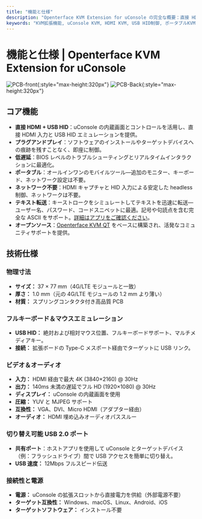 ```yaml
---
title: "機能と仕様"
description: "Openterface KVM Extension for uConsole の完全な概要：直接 HDMI 入力、USB HID 制御、完璧なフォームファクター、詳細な技術仕様を含む強力な機能。このポータブル KVM ソリューションについて知っておくべきすべて。"
keywords: "KVM拡張機能, uConsole KVM, HDMI KVM, USB HID制御, ポータブルKVM, headless制御, 4G LTE置換, 技術仕様, uConsole拡張"
---
```


# **機能と仕様** | Openterface KVM Extension for uConsole

![PCB-front](https://assets.openterface.com/images/product/openterface-kvm-uconsole-extension.webp){:style="max-height:320px"}
![PCB-Back](https://assets.openterface.com/images/product/openterface-kvm-uconsole-extension-back.webp){:style="max-height:320px"}

## コア機能

- **直接 HDMI + USB HID**：uConsole の内蔵画面とコントロールを活用し、直接 HDMI 入力と USB HID エミュレーションを提供。
- **プラグアンドプレイ**：ソフトウェアのインストールやターゲットデバイスへの痕跡を残すことなく、即座に制御。
- **低遅延**：BIOS レベルのトラブルシューティングとリアルタイムインタラクションに最適化。
- **ポータブル**：オールインワンのモバイルツール—追加のモニター、キーボード、ネットワーク設定は不要。
- **ネットワーク不要**：HDMI キャプチャと HID 入力による安定した headless 制御、ネットワークは不要。
- **テキスト転送**：キーストロークをシミュレートしてテキストを迅速に転送—ユーザー名、パスワード、コードスニペットに最適。記号や句読点を含む完全な ASCII をサポート。[詳細はアプリをご確認ください](/app)。
- **オープンソース**：[Openterface KVM QT](https://github.com/techxArtisanStudio/openterface_qt) をベースに構築され、活発なコミュニティサポートを提供。

## 技術仕様

### 物理寸法

- **サイズ：** 37 × 77 mm（4G/LTE モジュールと一致）
- **厚さ：** 1.0 mm（元の 4G/LTE モジュールの 1.2 mm より薄い）
- **材質：** スプリングコンタクタ付き高品質 PCB

### フルキーボード＆マウスエミュレーション

- **USB HID：** 絶対および相対マウス位置、フルキーボードサポート、マルチメディアキー。
- **接続：** 拡張ボードの Type-C メスポート経由でターゲットに USB リンク。

### ビデオ＆オーディオ

- **入力：** HDMI 経由で最大 4K (3840×2160) @ 30Hz
- **出力：** 140ms 未満の遅延でフル HD (1920×1080) @ 30Hz
- **ディスプレイ：** uConsole の内蔵画面を使用
- **圧縮：** YUV と MJPEG サポート
- **互換性：** VGA、DVI、Micro HDMI（アダプター経由）
- **オーディオ：** HDMI 埋め込みオーディオパススルー

### 切り替え可能 USB 2.0 ポート

- **共有ポート**：ホストアプリを使用して uConsole とターゲットデバイス（例：フラッシュドライブ）間で USB アクセスを簡単に切り替え。
- **USB 速度：** 12Mbps フルスピード伝送

### 接続性と電源

- **電源：** uConsole の拡張スロットから直接電力を供給（外部電源不要）
- **ターゲット互換性：** Windows、macOS、Linux、Android、iOS
- **ターゲットソフトウェア：** インストール不要
